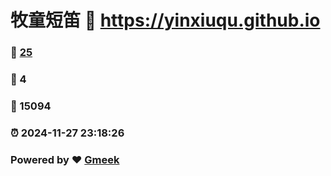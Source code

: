 # 牧童短笛 :link: https://yinxiuqu.github.io 
### :page_facing_up: [25](https://yinxiuqu.github.io/tag.html) 
### :speech_balloon: 4 
### :hibiscus: 15094 
### :alarm_clock: 2024-11-27 23:18:26 
### Powered by :heart: [Gmeek](https://github.com/Meekdai/Gmeek)
